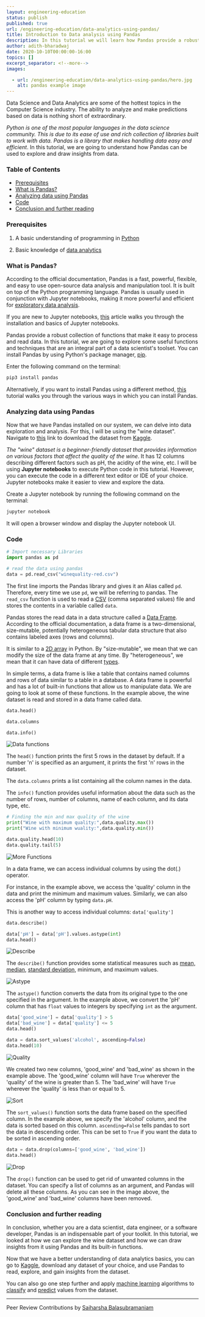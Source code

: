 ```yaml
---
layout: engineering-education
status: publish
published: true
url: /engineering-education/data-analytics-using-pandas/
title: Introduction to Data analysis using Pandas
description: In this tutorial we will learn how Pandas provide a robust collection of functions that make it easy to process and read data.
author: adith-bharadwaj
date: 2020-10-10T00:00:00-16:00
topics: []
excerpt_separator: <!--more-->
images:

  - url: /engineering-education/data-analytics-using-pandas/hero.jpg
    alt: pandas example image
---
```

Data Science and Data Analytics are some of the hottest topics in the Computer Science industry. The ability to analyze and make predictions based on data is nothing short of extraordinary.
<!--more-->
*Python is one of the most popular languages in the data science community. This is due to its ease of use and rich collection of libraries built to work with data. Pandas is a library that makes handling data easy and efficient*. In this tutorial, we are going to understand how Pandas can be used to explore and draw insights from data.

### Table of Contents	 
- [Prerequisites](#prerequisites)
- [What is Pandas?](#what-is-pandas)
- [Analyzing data using Pandas](#analyzing-data-using-pandas)	 
- [Code](#code)
- [Conclusion and further reading](#conclusion-and-further-reading)	 

### Prerequisites
1. A basic understanding of programming in [Python](/engineering-education/data-structures-python-part-1/)

2. Basic knowledge of [data analytics](https://data-flair.training/blogs/data-analytics-tutorial/)

### What is Pandas?
According to the official documentation, Pandas is a fast, powerful, flexible, and easy to use open-source data analysis and manipulation tool. It is built on top of the Python programming language. Pandas is usually used in conjunction with Jupyter notebooks, making it more powerful and efficient for [exploratory data analysis](https://towardsdatascience.com/exploratory-data-analysis-in-python-c9a77dfa39ce).

If you are new to Jupyter notebooks, [this](/engineering-education/introduction-to-jupyter-notebooks/) article walks you through the installation and basics of Jupyter notebooks.

Pandas provide a robust collection of functions that make it easy to process and read data. In this tutorial, we are going to explore some useful functions and techniques that are an integral part of a data scientist's toolset. You can install Pandas by using Python's package manager, [pip](https://pip.pypa.io/en/stable/).

Enter the following command on the terminal:

```bash
pip3 install pandas
```

Alternatively, if you want to install Pandas using a different method, [this](https://pandas.pydata.org/docs/getting_started/install.html) tutorial walks you through the various ways in which you can install Pandas.

### Analyzing data using Pandas
Now that we have Pandas installed on our system, we can delve into data exploration and analysis. For this, I will be using the "wine dataset". Navigate to [this](https://www.kaggle.com/uciml/red-wine-quality-cortez-et-al-2009) link to download the dataset from [Kaggle](https://www.kaggle.com/).

*The "wine" dataset is a beginner-friendly dataset that provides information on various factors that affect the quality of the wine*. It has 12 columns describing different factors such as pH, the acidity of the wine, etc. I will be using **Jupyter notebooks** to execute Python code in this tutorial. However, you can execute the code in a different text editor or IDE of your choice. Jupyter notebooks make it easier to view and explore the data.

Create a Jupyter notebook by running the following command on the terminal:

```bash
jupyter notebook
```

It will open a browser window and display the Jupyter notebook UI.

### Code

```python
# Import necessary Libraries
import pandas as pd

# read the data using pandas
data = pd.read_csv("winequality-red.csv")
```

The first line imports the Pandas library and gives it an Alias called `pd`. Therefore, every time we use `pd`, we will be referring to pandas. The `read_csv` function is used to read a [CSV](https://www.howtogeek.com/348960/what-is-a-csv-file-and-how-do-i-open-it/) (comma separated values) file and stores the contents in a variable called `data`.

Pandas stores the read data in a data structure called a [Data Frame](https://pandas.pydata.org/pandas-docs/stable/reference/api/pandas.DataFrame.html). According to the official documentation, a data frame is a two-dimensional, size-mutable, potentially heterogeneous tabular data structure that also contains labeled axes (rows and columns).

It is similar to a [2D array](https://www.tutorialspoint.com/python_data_structure/python_2darray.htm) in Python. By "size-mutable", we mean that we can modify the size of the data frame at any time. By "heterogeneous", we mean that it can have data of different [types](https://www.w3schools.com/python/python_datatypes.asp).

In simple terms, a data frame is like a table that contains named columns and rows of data similar to a table in a database. A data frame is powerful and has a lot of built-in functions that allow us to manipulate data. We are going to look at some of these functions. In the example above, the wine dataset is read and stored in a data frame called data.

```python
data.head()

data.columns

data.info()
```

![Data functions](/engineering-education/data-analytics-using-pandas/first.png)

The `head()` function prints the first 5 rows in the dataset by default. If a number 'n' is specified as an argument, it prints the first 'n' rows in the dataset.

The `data.columns` prints a list containing all the column names in the data.

The `info()` function provides useful information about the data such as the number of rows, number of columns, name of each column, and its data type, etc.

```python
# Finding the min and max quality of the wine
print("Wine with maximum quality:",data.quality.max())
print("Wine with minimum wuality:",data.quality.min())

data.quality.head(10)
data.quality.tail(5)
```

![More Functions](/engineering-education/data-analytics-using-pandas/second.png)

In a data frame, we can access individual columns by using the dot(.) operator.

For instance, in the example above, we access the 'quality' column in the data and print the minimum and maximum values. Similarly, we can also access the 'pH' column by typing `data.pH`.

This is another way to access individual columns: `data['quality']`

```python
data.describe()

data['pH'] = data['pH'].values.astype(int)
data.head()
```

![Describe](/engineering-education/data-analytics-using-pandas/third.png)

The `describe()` function provides some statistical measures such as [mean, median](https://www.khanacademy.org/math/cc-sixth-grade-math/cc-6th-data-statistics/mean-and-median/v/statistics-intro-mean-median-and-mode), [standard deviation](https://www.mathsisfun.com/data/standard-deviation.html), minimum, and maximum values.

![Astype](/engineering-education/data-analytics-using-pandas/fourth.png)

The `astype()` function converts the data from its original type to the one specified in the argument. In the example above, we convert the 'pH' column that has `float` values to integers by specifying `int` as the argument.  

```python
data['good_wine'] = data['quality'] > 5
data['bad_wine'] = data['quality'] <= 5
data.head()

data = data.sort_values('alcohol', ascending=False)
data.head(10)
```

![Quality](/engineering-education/data-analytics-using-pandas/fifth.png)

We created two new columns, 'good_wine' and 'bad_wine' as shown in the example above. The 'good_wine' column will have `True` wherever the 'quality' of the wine is greater than 5. The 'bad_wine' will have `True` wherever the 'quality' is less than or equal to 5.

![Sort](/engineering-education/data-analytics-using-pandas/sixth.png)

The `sort_values()` function sorts the data frame based on the specified column. In the example above, we specify the 'alcohol' column, and the data is sorted based on this column. `ascending=False` tells pandas to sort the data in descending order. This can be set to `True` if you want the data to be sorted in ascending order.

```python
data = data.drop(columns=['good_wine', 'bad_wine'])
data.head()
```

![Drop](/engineering-education/data-analytics-using-pandas/seventh.png)

The `drop()` function can be used to get rid of unwanted columns in the dataset. You can specify a list of columns as an argument, and Pandas will delete all these columns. As you can see in the image above, the 'good_wine' and 'bad_wine' columns have been removed.

### Conclusion and further reading
In conclusion, whether you are a data scientist, data engineer, or a software developer, Pandas is an indispensable part of your toolkit. In this tutorial, we looked at how we can explore the wine dataset and how we can draw insights from it using Pandas and its built-in functions.

Now that we have a better understanding of data analytics basics, you can go to [Kaggle](https://www.kaggle.com/), download any dataset of your choice, and use Pandas to read, explore, and gain insights from the dataset.

You can also go one step further and apply [machine learning](https://www.geeksforgeeks.org/machine-learning/) algorithms to [classify](https://www.simplilearn.com/classification-machine-learning-tutorial) and [predict](https://www.datarobot.com/wiki/prediction-explanations/) values from the dataset.  

---
Peer Review Contributions by [Saiharsha Balasubramaniam](/engineering-education/authors/saiharsha-balasubramaniam/)
